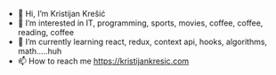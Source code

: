 - 👋 Hi, I’m Kristijan Krešić
- 👀 I’m interested in IT, programming, sports, movies, coffee, coffee, reading, coffee
- 🌱 I’m currently learning react, redux, context api, hooks, algorithms, math.....huh
- 📫 How to reach me https://kristijankresic.com
